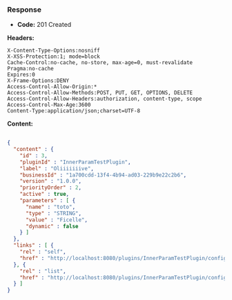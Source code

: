 ### Response

* **Code:** 201 Created

**Headers:**

`X-Content-Type-Options:nosniff`  
`X-XSS-Protection:1; mode=block`  
`Cache-Control:no-cache, no-store, max-age=0, must-revalidate`  
`Pragma:no-cache`  
`Expires:0`  
`X-Frame-Options:DENY`  
`Access-Control-Allow-Origin:*`  
`Access-Control-Allow-Methods:POST, PUT, GET, OPTIONS, DELETE`  
`Access-Control-Allow-Headers:authorization, content-type, scope`  
`Access-Control-Max-Age:3600`  
`Content-Type:application/json;charset=UTF-8`  

**Content:**

```json
    
{
  "content" : {
    "id" : 3,
    "pluginId" : "InnerParamTestPlugin",
    "label" : "Oliiiiiiive",
    "businessId" : "1a700cdd-13f4-4b94-ad03-229b9e22c2b6",
    "version" : "1.0.0",
    "priorityOrder" : 2,
    "active" : true,
    "parameters" : [ {
      "name" : "toto",
      "type" : "STRING",
      "value" : "Ficelle",
      "dynamic" : false
    } ]
  },
  "links" : [ {
    "rel" : "self",
    "href" : "http://localhost:8080/plugins/InnerParamTestPlugin/config/1a700cdd-13f4-4b94-ad03-229b9e22c2b6"
  }, {
    "rel" : "list",
    "href" : "http://localhost:8080/plugins/InnerParamTestPlugin/config"
  } ]
}
```
